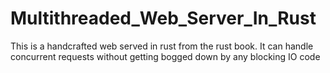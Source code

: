# Multithreaded_Web_Server_In_Rust
This is a handcrafted web served in rust from the rust book. It can handle concurrent requests without getting bogged down by any blocking IO code

